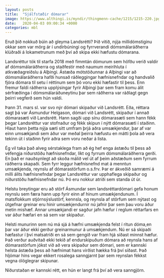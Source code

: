 ```yaml
---
layout: posts
title:  "Sjálfstæðir dómarar"
image: https://www.althingi.is/myndir/thingmenn-cache/1215/1215-220.jpg
date:   2020-04-03 09:00:34 +0000
categories: mbl
---
```

Eruð þið nokkuð búin að gleyma Landsrétti? Þið vitið, nýja millidómstiginu okkar  sem var mörg ár í undirbúningi og fyrrverandi dómsmálaráðherra klúðraði á lokametrunum með því að skipa ekki hæfustu dómarana. 

Landsréttur tók til starfa 2018 með fimmtán dómurum sem höfðu verið valdir af dómsmálaráðherra og staðfestir með naumum meirihluta í atkvæðagreiðslu á Alþingi. Ástæða mótstöðunnar á Alþingi var að dómsmálaráðherra hafði hunsað ráðleggingar hæfnisnefndar og handvalið fjóra dómara til setu í réttinum sem þó voru ekki hæfastir til þess. Enn fremur faldi ráðherra upplýsingar fyrir Alþingi þar sem fram komu álit sérfræðinga í dómsmálaráðuneytinu þar sem ráðherra var ráðlagt gegn þeirri vegferð sem hún valdi. 

Þann 31. mars sl. var svo nýr dómari skipaður við Landsrétt. Eða, réttara sagt þá var Ásmundur Helgason, dómari við Landsrétt, skipaður í annað dómarasæti við Landsrétt. Hann sagði upp sínu dómarasæti sem hann fékk þegar Landsréttur var stofnaður og fékk skipun í nýtt dómarasæti í staðinn. Hlaut hann þetta nýja sæti sitt umfram þrjá aðra umsækjendur, þar af var einn umsækjandi sem áður var meðal þeirra hæfustu en mátti þola að vera tekinn út í staðinn fyrir aðra sem voru neðar á lista. 

Ég vil taka það alveg sérstaklega fram að ég hef enga ástæðu til þess að véfengja niðurstöðu hæfnisnefndar, líkt og fyrrum dómsmálaráðherra gerði. En það er nauðsynlegt að skoða málið vel út af þeim aðstæðum sem fyrrum ráðherra skapaði. Sem fyrr leggur hæfnisnefnd mat á menntun umsækjenda, reynslu af dómarastörfum o.s.frv. Þar er ákveðið samræmi á milli álits hæfnisnefndar þegar Landsréttur var upphaflega skipaður og niðurstöðu hæfnisnefndar nú. Þó eru nokkur atriði sem standa út úr. 

Helstu breytingar eru að störf Ásmundar sem landsréttardómari gefa honum reynslu sem færa hann upp fyrir einn af hinum umsækjendunum. Í matsflokkum stjórnsýslustörf, kennsla, og reynsla af störfum sem nýtast og útgefnar greinar eru hinir umsækjendurnir nú jafnir þar sem þau voru áður metin mishæf. Annar umsækjandi er sagður jafn hæfur í reglum réttarfars en var áður hæfari en sá sem var skipaður. 

Helsti munurinn sem nú má sjá á hæfni umsækjenda felst í ritun dóma,en þar var áður ekki gerður greinarmunur á umsækjendum. Nú er sá skipaði hæfastur í því matsatriði en sá sem gengið var fram hjá síðast minnst hæfur. Það verður auðvitað ekki tekið af endurskipuðum dómara að reynsla hans af dómarastörfum jókst við að vera skipaður sem dómari, sem er kannski helsta ástæða þess að hæfnimat hans virðist hækka frá því síðast. Það hljómar hins vegar ekkert rosalega sanngjarnt þar sem reynslan fékkst vegna ólöglegrar skipunar. 

Niðurstaðan er kannski rétt, en hún er langt frá því að vera sanngjörn.